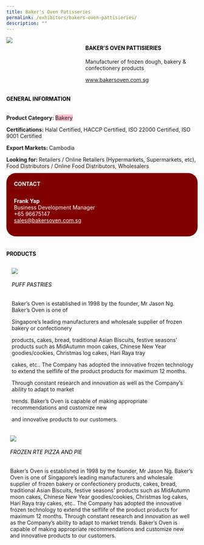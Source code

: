 ```yaml
---
title: Baker's Oven Patisseries
permalink: /exhibitors/bakers-oven-pattisieries/
description: ""
---
```

<head>
	<div class="flex-paragraph">
		<!--hi there! this is a comment and will provide you with instructional guides-->
		<!--insert booth number here!-->
		<p style="text-transform: uppercase"></p></div>
			<div class="flex-container" style="display: flex; flex-wrap: wrap;">
				<!--insert DOWNLOAD link of company logo between the " marks!-->
			<div class="card sgds" style="flex: 1 1 40%; display: block;"><img src="https://drive.google.com/uc?id=1XEVGFLFwTc5mQsDCnsrgYXKTl6sCOnAk&export=download"></div>
	<div class="card-sgds" style="flex: 1 1 58%; display: block; margin-left: 3px">
		<h4 style="text-transform: uppercase; color: black;"><!--insert the exhibitor's name between the <b> tags here--><b>Baker's Oven Pattisieries</b></h4><!--insert the exhibitor's description between the <p> tags here-->
		<p>Manufacturer of frozen dough, bakery & confectionery products</p>
		<!--insert the exhibitor's website link, making sure there is "https:// www." present please. make sure the entire https link goes in between the " marks-->
		<p><a href="https://www.bakersoven.com.sg" target="_blank"><!--insert the www website link here (no need for https)-->www.bakersoven.com.sg</a></p>
	</div>
</div>
</head>

<body>
	<h4 style="text-transform: uppercase; color: black;"><b>General Information</b></h4>
		<div class="flex-container" style="display: flex; flex-wrap: wrap;">
			<div class="card sgds" style="flex: 1 1 65%; display: block; align-self: stretch">
			<div class="flex-paragraph">
			<p><b>Product Category: </b><span style=" background-color: pink; border-radius: 10 px;"><!--insert the exhibitor's pdt cat between the <p> tags here-->Bakery</span></p> 
				<p><b>Certifications: </b><!--insert all the exhibitor's certifications between the </b> and </p> here-->Halal Certified, HACCP Certified, ISO 22000 Certified, ISO 9001 Certified</p>
			<p><b>Export Markets: </b><!--insert all the exhibitor's export markets between the </b> and </p> here-->Cambodia</p>
			<p style="margin-bottom: 10px;"><b>Looking for: </b><!--insert all the exhibitor's potential business partners between the </b> and </p> here-->Retailers / Online Retailers (Hypermarkets, Supermarkets, etc), Food Distributors / Online Food Distributors, Wholesalers</p>
			</div>
		</div>
		<div class="card sgds" style="flex: 1 1 35%; padding: 10px; display: block; background-color: maroon; border-radius: 25px; align-self: center;">
		<h4 style="color: white; margin-top: 10px; margin-left: 10px;">CONTACT</h4>
		<div class="flex-paragraph">
			<!--replace with exhibitor's: -->
			<p style="padding: 10px; color: white;"><b><!-- POC name-->Frank Yap</b><br><!-- designation-->Business Development Manager<br><!--contact number-->+65 96675147<br><!-- for linking purposes, insert their email after "mailto:"...--><a href="mailto:sales@bakersoven.com.sg" style="color: white;"><!--...and also include the display email before </a> here-->sales@bakersoven.com.sg</a></p>
		</div>
			</div>
		</div>
	<br>
		<h4 style="text-transform: uppercase; color: black;"><b>products</b></h4>
<div style="display: flex; flex-wrap: wrap;">
  <div class="card sgds" style="flex: 1 1 47%; margin: 10px; display: block;"><!--insert the exhibitor's DOWNLOAD image for product between the " marks here-->
	<div class="flex-image" style="display: block;"><img src="https://drive.google.com/uc?id=1UlEL5yLBd7Hyov0An25HdWSkFLg9q6lj&export=download"></div>
	<div class="flex-paragraph">
		<h6 style="text-transform: uppercase; color: black;"><!--insert product name before </h6> and product description after <p>-->Puff Pastries</h6>
		<p>Baker’s Oven is established in 1998 by the founder, Mr Jason Ng. Baker’s Oven is one of

Singapore’s leading manufacturers and wholesale supplier of frozen bakery or confectionery

products, cakes, bread, traditional Asian Biscuits, festive seasons’ products such as MidAutumn moon cakes, Chinese New Year goodies/cookies, Christmas log cakes, Hari Raya tray

cakes, etc.. The Company has adopted the innovative frozen technology to extend the selflife of the product products for maximum 12 months.

Through constant research and innovation as well as the Company’s ability to adapt to market

trends. Baker’s Oven is capable of making appropriate recommendations and customize new

and innovative products to our customers.




</p></div>
	</div>
		<div class="card sgds" style="flex: 1 1 47%; margin: 10px; display: block;">
		<div class="flex-image" style="display: block;"><img src="https://drive.google.com/uc?id=1UG5eMFa6RXIdflJX0SX1EucN7DMr1hoj&export=download"></div>
	<div class="flex-paragraph">
		<h6 style="text-transform: uppercase; color: black;">  
Frozen RTE Pizza and Pie</h6>
		<p>Baker’s Oven is established in 1998 by the founder, Mr Jason Ng. Baker’s Oven is one of 
Singapore’s leading manufacturers and wholesale supplier of frozen bakery or confectionery 
products, cakes, bread, traditional Asian Biscuits, festive seasons’ products such as MidAutumn moon cakes, Chinese New Year goodies/cookies, Christmas log cakes, Hari Raya tray 
cakes, etc.. The Company has adopted the innovative frozen technology to extend the selflife of the product products for maximum 12 months. 
Through constant research and innovation as well as the Company’s ability to adapt to market 
trends. Baker’s Oven is capable of making appropriate recommendations and customize new 
and innovative products to our customers.


</p></div>
	</div>
	</div>
</body>